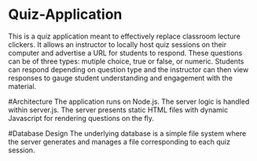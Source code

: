 # Quiz-Application
This is a quiz application meant to effectively replace classroom lecture clickers.  It allows an instructor to locally host quiz sessions on their computer and advertise a URL for students to respond.  These questions can be of three types: mutiple choice, true or false, or numeric.  Students can respond depending on question type and the instructor can then view responses to gauge student understanding and engagement with the material.

#Architecture
The application runs on Node.js.  The server logic is handled within server.js.  The server presents static HTML files with dynamic Javascript for rendering questions on the fly.  

#Database Design
The underlying database is a simple file system where the server generates and manages a file corresponding to each quiz session.